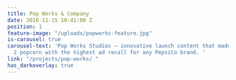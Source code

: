 ```yaml
---
title: Pop Works & Company
date: 2016-11-15 10:41:00 Z
position: 1
feature-image: "/uploads/popworks-feature.jpg"
is-carousel: true
carousel-text: 'Pop Works Studios – innovative launch content that made it the no.
  2 popcorn with the highest ad recall for any PepsiCo brand. '
link: "/projects/pop-works/ "
has_darkoverlay: true
---
```


